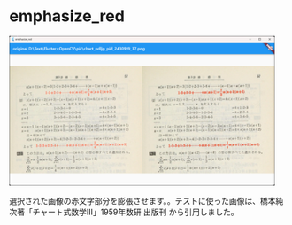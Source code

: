 # emphasize_red

<img src="../pic/emphasize_red.png" width=480/>

選択された画像の赤文字部分を膨張させます。。テストに使った画像は、橋本純次著「チャート式数学Ⅲ」1959年数研
出版刊 から引⽤しました。
